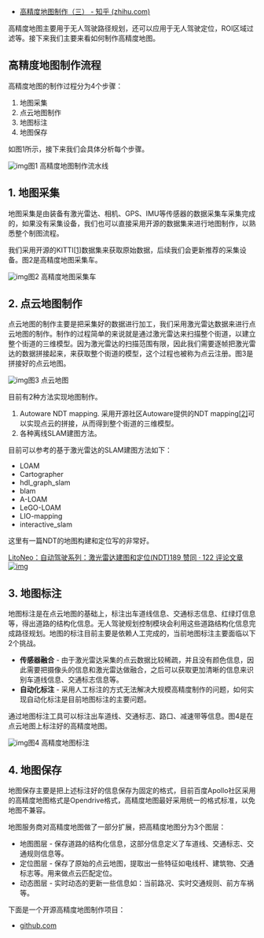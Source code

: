 - [高精度地图制作（三） - 知乎 (zhihu.com)](https://zhuanlan.zhihu.com/p/102374698)

高精度地图主要用于无人驾驶路径规划，还可以应用于无人驾驶定位，ROI区域过滤等。接下来我们主要来看如何制作高精度地图。

## 高精度地图制作流程

高精度地图的制作过程分为4个步骤：

1. 地图采集
2. 点云地图制作
3. 地图标注
4. 地图保存

如图1所示，接下来我们会具体分析每个步骤。

![img](https://pic1.zhimg.com/80/v2-790147c8537734bbc529746792eb1608_720w.jpg)图1 高精度地图制作流水线

## 1. 地图采集

地图采集是由装备有激光雷达、相机、GPS、IMU等传感器的数据采集车采集完成的，如果没有采集设备，我们也可以直接采用开源的数据集来进行地图制作，以熟悉整个制图流程。

我们采用开源的KITTI[[1\]](https://zhuanlan.zhihu.com/p/102374698#ref_1)数据集来获取原始数据，后续我们会更新推荐的采集设备。图2是高精度地图采集车。

![img](https://pic4.zhimg.com/80/v2-1e7c7c374ca2105717f05f9eb4c0cca3_720w.jpg)图2 高精度地图采集车

## 2. 点云地图制作

点云地图的制作主要是把采集好的数据进行加工，我们采用激光雷达数据来进行点云地图的制作。制作的过程简单的来说就是通过激光雷达来扫描整个街道，以建立整个街道的三维模型。因为激光雷达的扫描范围有限，因此我们需要逐帧把激光雷达的数据拼接起来，来获取整个街道的模型，这个过程也被称为点云注册。图3是拼接好的点云地图。

![img](https://pic3.zhimg.com/80/v2-a29aca78d8dc1a8c2002101d3b9128ea_720w.jpg)图3 点云地图

目前有2种方法实现地图制作。

1. Autoware NDT mapping. 采用开源社区Autoware提供的NDT mapping[[2\]](https://zhuanlan.zhihu.com/p/102374698#ref_2)可以实现点云的拼接，从而得到整个街道的三维模型。
2. 各种离线SLAM建图方法。

目前可以参考的基于激光雷达的SLAM建图方法如下：

- LOAM
- Cartographer
- hdl_graph_slam
- blam
- A-LOAM
- LeGO-LOAM
- LIO-mapping
- interactive_slam

这里有一篇NDT的地图构建和定位写的非常好。

[LitoNeo：自动驾驶系列：激光雷达建图和定位(NDT)189 赞同 · 122 评论文章![img](https://pic3.zhimg.com/v2-3a747c4e5aec394547a1ca9d42c76612_180x120.jpg)](https://zhuanlan.zhihu.com/p/77623762)

## 3. 地图标注

地图标注是在点云地图的基础上，标注出车道线信息、交通标志信息、红绿灯信息等，得出道路的结构化信息。无人驾驶规划控制模块会利用这些道路结构化信息完成路径规划。地图的标注目前主要是依赖人工完成的，当前地图标注主要面临以下2个挑战。

- **传感器融合** - 由于激光雷达采集的点云数据比较稀疏，并且没有颜色信息，因此需要把摄像头的信息和激光雷达做融合，之后可以获取更加清晰的信息来识别车道线信息、交通标志信息等。
- **自动化标注** - 采用人工标注的方式无法解决大规模高精度制作的问题，如何实现自动化标注是目前地图标注的主要问题。

通过地图标注工具可以标注出车道线、交通标志、路口、减速带等信息。图4是在点云地图上标注好的高精度地图。

![img](https://pic1.zhimg.com/80/v2-d9482f47ac2e9a03d35ac10aaeecf938_720w.jpg)图4 高精度地图标注

## 4. 地图保存

地图保存主要是把上述标注好的信息保存为固定的格式，目前百度Apollo社区采用的高精度地图格式是Opendrive格式，高精度地图最好采用统一的格式标准，以免地图不兼容。

地图服务商对高精度地图做了一部分扩展，把高精度地图分为3个图层：

- 地图图层 - 保存道路的结构化信息，这部分信息定义了车道线、交通标志、交通规则信息等。
- 定位图层 - 保存了原始的点云地图，提取出一些特征如电线杆、建筑物、交通标志等。用来做点云匹配定位。
- 动态图层 - 实时动态的更新一些信息如：当前路况、实时交通规则、前方车祸等。



下面是一个开源高精度地图制作项目：

- [github.com](https://github.com/daohu527/OpenHDMap)